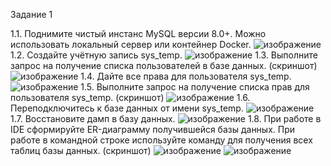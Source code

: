 Задание 1

1.1. Поднимите чистый инстанс MySQL версии 8.0+. Можно использовать локальный сервер или контейнер Docker.
![изображение](https://github.com/dudorevov/nonamerepository/assets/137158557/9af4b711-8e01-477a-b2f6-22dff7dd65c2)
1.2. Создайте учётную запись sys_temp.
![изображение](https://github.com/dudorevov/nonamerepository/assets/137158557/be69d897-4937-40ef-a925-250488d59109)
1.3. Выполните запрос на получение списка пользователей в базе данных. (скриншот)
![изображение](https://github.com/dudorevov/nonamerepository/assets/137158557/79259874-e48b-4ae2-8149-182f25f96f45)
1.4. Дайте все права для пользователя sys_temp.
![изображение](https://github.com/dudorevov/nonamerepository/assets/137158557/fce190f2-9f58-4170-9cca-ec271ead61c9)
1.5. Выполните запрос на получение списка прав для пользователя sys_temp. (скриншот)
![изображение](https://github.com/dudorevov/nonamerepository/assets/137158557/0496d86a-b532-4818-bcac-915135247e0f)
1.6. Переподключитесь к базе данных от имени sys_temp.
![изображение](https://github.com/dudorevov/nonamerepository/assets/137158557/88416de7-1d87-4a45-ae52-1c8c0d307112)
1.7. Восстановите дамп в базу данных.
![изображение](https://github.com/dudorevov/nonamerepository/assets/137158557/55cb2f5e-9f96-4f1f-8a3d-4f2a3b7d47ab)
1.8. При работе в IDE сформируйте ER-диаграмму получившейся базы данных. При работе в командной строке используйте команду для получения всех таблиц базы данных. (скриншот)
![изображение](https://github.com/dudorevov/nonamerepository/assets/137158557/af7902a9-7aa6-49ab-8221-6a8f6d524e08)
![изображение](https://github.com/dudorevov/nonamerepository/assets/137158557/a4de0ff8-4f1b-4ba8-83d6-54fafe6d050f)
